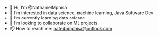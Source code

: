 - 👋 Hi, I’m @NathanielMphisa
- 👀 I’m interested in data science, machine learning, Java Software Dev
- 🌱 I’m currently learning data science 
- 💞️ I’m looking to collaborate on ML projects
- 📫 How to reach me: nate45mphisa@outlook.com

<!---
NathanielMphisa/NathanielMphisa is a ✨ special ✨ repository because its `README.md` (this file) appears on your GitHub profile.
You can click the Preview link to take a look at your changes.
--->
